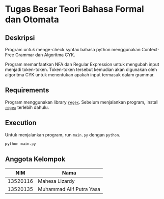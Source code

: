 # Tugas Besar Teori Bahasa Formal dan Otomata

## Deskripsi

Program untuk menge-check syntax bahasa python menggunakan Context-Free Grammar dan Algoritma CYK.

Program memanfaatkan NFA dan Regular Expression untuk mengubah input menjadi token-token. Token-token tersebut kemudian akan digunakan oleh algoritma CYK untuk menentukan apakah input termasuk dalam grammar.

## Requirements

Program menggunakan library [`regex`](https://pypi.org/project/regex/). Sebelum menjalankan program, install [`regex`](https://pypi.org/project/regex/) terlebih dahulu.

## Execution

Untuk menjalankan program, run `main.py` dengan `python`.

```bash
python main.py
```

## Anggota Kelompok

| NIM | Nama |
| --- | ---  |
| 13520116 | Mahesa Lizardy |
| 13520135 | Muhammad Alif Putra Yasa |

